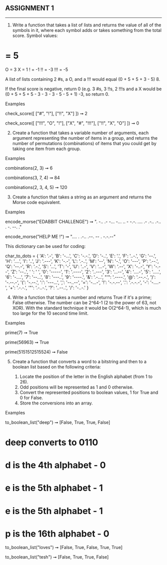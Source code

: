 ## ASSIGNMENT 1 ##
--------------------------------------------------------------------------------------------------------------

1. Write a function that takes a list of lists and returns the value of all of the symbols in it, where each symbol adds or takes something from the total score. Symbol values:

# = 5
O = 3
X = 1
! = -1
!! = -3
!!! = -5

A list of lists containing 2 #s, a O, and a !!! would equal (0 + 5 + 5 + 3 - 5) 8.

If the final score is negative, return 0 (e.g. 3 #s, 3 !!s, 2 !!!s and a X would be (0 + 5 + 5 + 5 - 3 - 3 - 3 - 5 - 5 + 1) -3, so return 0.

Examples

check_score([
  ["#", "!"],
  ["!!", "X"]
]) ➞ 2

check_score([
  ["!!!", "O", "!"],
  ["X", "#", "!!!"],
  ["!!", "X", "O"]
]) ➞ 0



2. Create a function that takes a variable number of arguments, each argument representing the number of items in a group, and returns the number of permutations (combinations) of items that you could get by taking one item from each group.

Examples

combinations(2, 3) ➞ 6

combinations(3, 7, 4) ➞ 84

combinations(2, 3, 4, 5) ➞ 120



3. Create a function that takes a string as an argument and returns the Morse code equivalent.

Examples

encode_morse("EDABBIT CHALLENGE") ➞ ". -.. .- -... -... .. -   -.-. .... .- .-.. .-.. . -. --. ."

encode_morse("HELP ME !") ➞ ".... . .-.. .--.   -- .   -.-.--"

This dictionary can be used for coding:

char_to_dots = {
  'A': '.-', 'B': '-...', 'C': '-.-.', 'D': '-..', 'E': '.', 'F': '..-.',
  'G': '--.', 'H': '....', 'I': '..', 'J': '.---', 'K': '-.-', 'L': '.-..',
  'M': '--', 'N': '-.', 'O': '---', 'P': '.--.', 'Q': '--.-', 'R': '.-.',
  'S': '...', 'T': '-', 'U': '..-', 'V': '...-', 'W': '.--', 'X': '-..-',
  'Y': '-.--', 'Z': '--..', ' ': ' ', '0': '-----',
  '1': '.----', '2': '..---', '3': '...--', '4': '....-', '5': '.....',
  '6': '-....', '7': '--...', '8': '---..', '9': '----.',
  '&': '.-...', "'": '.----.', '@': '.--.-.', ')': '-.--.-', '(': '-.--.',
  ':': '---...', ',': '--..--', '=': '-...-', '!': '-.-.--', '.': '.-.-.-',
  '-': '-....-', '+': '.-.-.', '"': '.-..-.', '?': '..--..', '/': '-..-.'
}



4.  Write a function that takes a number and returns True if it's a prime; False otherwise. The number can be 2^64-1 (2 to the power of 63, not XOR). With the standard technique it would be O(2^64-1), which is much too large for the 10 second time limit.

Examples

prime(7) ➞ True

prime(56963) ➞ True

prime(5151512515524) ➞ False




5.  Create a function that converts a word to a bitstring and then to a boolean list based on the following criteria:

    1. Locate the position of the letter in the English alphabet (from 1 to 26).
    2. Odd positions will be represented as 1 and 0 otherwise.
    3. Convert the represented positions to boolean values, 1 for True and 0 for False.
    4. Store the conversions into an array.

 Examples

to_boolean_list("deep") ➞ [False, True, True, False]
# deep converts to 0110
# d is the 4th alphabet - 0
# e is the 5th alphabet - 1
# e is the 5th alphabet - 1
# p is the 16th alphabet - 0

to_boolean_list("loves") ➞ [False, True, False, True, True]

to_boolean_list("tesh") ➞ [False, True, True, False]

